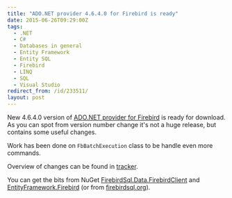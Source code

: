```yaml
---
title: "ADO.NET provider 4.6.4.0 for Firebird is ready"
date: 2015-06-26T09:29:00Z
tags:
  - .NET
  - C#
  - Databases in general
  - Entity Framework
  - Entity SQL
  - Firebird
  - LINQ
  - SQL
  - Visual Studio
redirect_from: /id/233511/
layout: post
---
```

New 4.6.4.0 version of [ADO.NET provider for Firebird][1] is ready for download. As you can spot from version number change it's not a huge release, but contains some useful changes.

<!-- excerpt -->

Work has been done on `FbBatchExecution` class to be handle even more commands.

Overview of changes can be found in [tracker][4].

You can get the bits from NuGet [FirebirdSql.Data.FirebirdClient][2] and [EntityFramework.Firebird][3] (or from [firebirdsql.org][1]).

[1]: http://www.firebirdsql.org/en/net-provider/
[2]: http://www.nuget.org/packages/FirebirdSql.Data.FirebirdClient/
[3]: http://www.nuget.org/packages/EntityFramework.Firebird/
[4]: http://tracker.firebirdsql.org/secure/ReleaseNote.jspa?version=10703&styleName=Text&projectId=10003&Create=Create